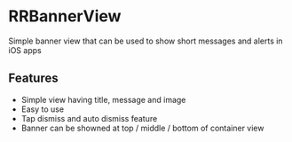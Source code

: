 # RRBannerView
Simple banner view that can be used to show short messages and alerts in iOS apps

## Features
* Simple view having title, message and image
* Easy to use
* Tap dismiss and auto dismiss feature
* Banner can be showned at top / middle / bottom of container view